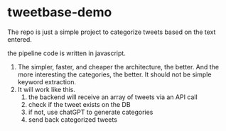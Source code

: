 # tweetbase-demo
The repo is just a simple project to categorize tweets based on the text entered. 

the pipeline code is written in javascript. 

1. The simpler, faster, and cheaper the architecture, the better. And the more interesting the categories, the better. It should not be simple keyword extraction. 
2. It will work like this. 
    1. the backend will receive an array of tweets via an API call 
    2. check if the tweet exists on the DB
    3. if not, use chatGPT to generate categories
    4. send back categorized tweets
